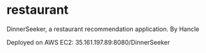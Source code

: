# restaurant
DinnerSeeker, a restaurant recommendation application. By Hancle

Deployed on AWS EC2: 35.161.197.89:8080/DinnerSeeker
